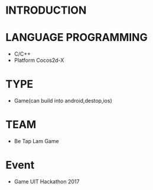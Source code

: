 # INTRODUCTION
# LANGUAGE PROGRAMMING
* C/C++
* Platform Cocos2d-X
# TYPE
* Game(can build into android,destop,ios)
# TEAM
* Be Tap Lam Game
# Event 
* Game UIT Hackathon 2017
